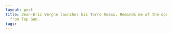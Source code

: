 ```yaml
---
layout: post
title: Jean-Eric Vergne launches his Torro Rosso. Reminds me of the opening scenes
  from Top Gun.
tags: 
---
```


